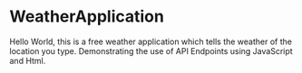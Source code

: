 # WeatherApplication
Hello World, this is a free weather application which tells the weather of the location you type. Demonstrating the use of  API Endpoints using JavaScript and Html.
